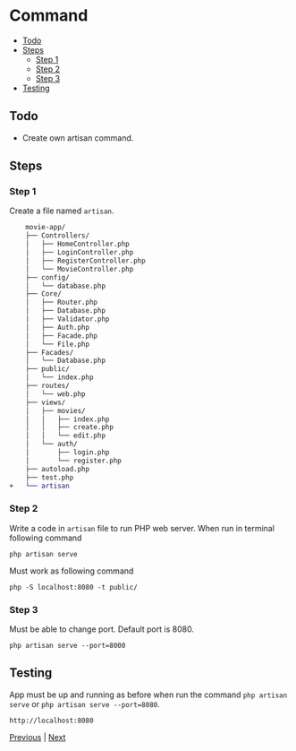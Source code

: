 # Command <!-- omit from toc -->

- [Todo](#todo)
- [Steps](#steps)
  - [Step 1](#step-1)
  - [Step 2](#step-2)
  - [Step 3](#step-3)
- [Testing](#testing)

## Todo

- Create own artisan command.

## Steps

### Step 1

Create a file named `artisan`.

```diff
    movie-app/
    ├── Controllers/
    │   ├── HomeController.php
    │   ├── LoginController.php
    │   ├── RegisterController.php
    │   └── MovieController.php
    ├── config/
    │   └── database.php
    ├── Core/
    │   ├── Router.php
    │   ├── Database.php
    │   ├── Validator.php
    │   ├── Auth.php
    │   ├── Facade.php
    │   └── File.php
    ├── Facades/
    │   └── Database.php
    ├── public/
    │   └── index.php
    ├── routes/
    │   └── web.php
    ├── views/
    │   ├── movies/
    │   │   ├── index.php
    │   │   ├── create.php
    │   │   └── edit.php
    │   └── auth/
    │       ├── login.php
    │       └── register.php
    ├── autoload.php
    ├── test.php
+   └── artisan
```

### Step 2

Write a code in `artisan` file to run PHP web server. When run in terminal following command

```
php artisan serve
```

Must work as following command

```
php -S localhost:8080 -t public/
```

### Step 3

Must be able to change port. Default port is 8080.

```
php artisan serve --port=8000
```

## Testing

App must be up and running ‌as before when run the command `php artisan serve` or `php artisan serve --port=8080`.

```
http://localhost:8080
```

[Previous](./pagination.md) | [Next](./restful-api.md)
